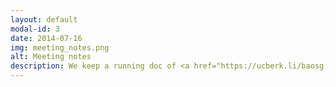 ```yaml
---
layout: default
modal-id: 3
date: 2014-07-16
img: meeting_notes.png
alt: Meeting notes
description: We keep a running doc of <a href="https://ucberk.li/baosg-notes"<a>open and collaborative notes from our meetings</a> 
---
```

